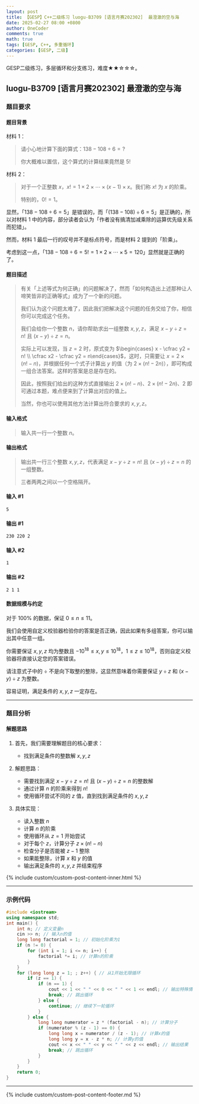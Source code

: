 ```yaml
---
layout: post
title: 【GESP】C++二级练习 luogu-B3709 [语言月赛202302]  最澄澈的空与海
date: 2025-02-27 08:00 +0800
author: OneCoder
comments: true
math: true
tags: [GESP, C++, 多重循环]
categories: [GESP, 二级]
---
```

GESP二级练习，多层循环和分支练习，难度★★☆☆☆。

<!--more-->

## luogu-B3709 [语言月赛202302]  最澄澈的空与海

### 题目要求

#### 题目背景

材料 1：

> 请小心地计算下面的算式：$138 - 108 \div 6 = ?$
>
> 你大概难以置信，这个算式的计算结果竟然是 $5!$

材料 2：

> 对于一个正整数 $x$，$x! = 1 \times 2 \times \cdots \times (x - 1) \times x$。我们称 $x!$ 为 $x$ 的阶乘。
>
> 特别的，$0! = 1$。

显然，「$138 - 108 \div 6 = 5$」是错误的，而「$(138 - 108) \div 6 = 5$」是正确的，所以对材料 1 中的内容，部分读者会认为「作者没有搞清加减乘除的运算优先级关系而犯错」。

然而，材料 1 最后一行的叹号并不是标点符号，而是材料 2 提到的「阶乘」。

考虑到这一点，「$138 - 108 \div 6 = 5! = 1 \times 2 \times \cdots \times 5 = 120$」显然就是正确的了。

#### 题目描述

>有关「上述等式为何正确」的问题解决了，然而「如何构造出上述那种让人啼笑皆非的正确等式」成为了一个新的问题。
>
>我们认为这个问题太难了，因此我们把解决这个问题的任务交给了你，相信你可以完成这个任务。
>
>我们会给你一个整数 $n$，请你帮助求出一组整数 $x, y, z$，满足 $x - y \div z = n!$ 且 $(x - y) \div z = n$。
>
>实际上可以发现，当 $z = 2$ 时，原式变为 $\begin{cases} x - \cfrac y2 = n! \\ \cfrac x2 - \cfrac y2 = n\end{cases}$，这时，只需要让 $x = 2 \times (n! - n)$，并根据任何一个式子计算出 $y$ 的值（为 $2 \times (n! - 2n)$），即可构成一组合法答案。这样的答案是总是存在的。
>
>因此，按照我们给出的这种方式直接输出 $2 \times (n! - n)$、$2 \times (n! - 2n)$、$2$ 即可通过本题，难点便来到了计算出对应的值上。
>
>当然，你也可以使用其他方法计算出符合要求的 $x, y, z$。

#### 输入格式

>输入共一行一个整数 $n$。

#### 输出格式

>输出共一行三个整数 $x, y, z$，代表满足 $x - y \div z = n!$ 且 $(x - y) \div z = n$ 的一组整数。
>
>三者两两之间以一个空格隔开。

#### 输入 #1

```console
5
```

#### 输出 #1

```console
230 220 2
```

#### 输入 #2

```console
1
```

#### 输出 #2

```console
2 1 1
```

#### 数据规模与约定

对于 $100\%$ 的数据，保证 $0 \leq n \leq 11$。

我们会使用自定义校验器检验你的答案是否正确，因此如果有多组答案，你可以输出其中任意一组。

你需要保证 $x, y, z$ 均为整数且 $-10 ^ {18} \leq x, y \leq 10 ^ {18}$，$1 \leq z \leq 10 ^ {18}$，否则自定义校验器将直接认定您的答案错误。

请注意式子中的 $\div$ 不是向下取整的整除，这显然意味着你需要保证 $y \div z$ 和 $(x - y) \div z$ 为整数。

容易证明，满足条件的 $x, y, z$ 一定存在。

---

### 题目分析

#### 解题思路

1. 首先，我们需要理解题目的核心要求：
   - 找到满足条件的整数解 $x, y, z$

2. 解题思路：
   - 需要找到满足 $x - y \div z = n!$ 且 $(x - y) \div z = n$ 的整数解
   - 通过计算 $n$ 的阶乘来得到 $n!$
   - 使用循环尝试不同的 $z$ 值，直到找到满足条件的 $x, y, z$

3. 具体实现：
   - 读入整数 $n$
   - 计算 $n$ 的阶乘
   - 使用循环从 $z = 1$ 开始尝试
   - 对于每个 $z$，计算分子 $z \times (n! - n)$
   - 检查分子是否能被 $z - 1$ 整除
   - 如果能整除，计算 $x$ 和 $y$ 的值
   - 输出满足条件的 $x, y, z$ 并结束程序

{% include custom/custom-post-content-inner.html %}

---

### 示例代码

```cpp
#include <iostream>
using namespace std;
int main() {
    int n; // 定义变量n
    cin >> n; // 输入n的值
    long long factorial = 1; // 初始化阶乘为1
    if (n != 0) {
        for (int i = 1; i <= n; i++) {
            factorial *= i; // 计算n的阶乘
        }
    }
    for (long long z = 1; ; z++) { // 从1开始无限循环
        if (z == 1) {
            if (n == 1) {
                cout << 1 << " " << 0 << " " << 1 << endl; // 输出特殊情况的结果
                break; // 跳出循环
            } else {
                continue; // 继续下一轮循环
            }
        } else {
            long long numerator = z * (factorial - n); // 计算分子
            if (numerator % (z - 1) == 0) {
                long long x = numerator / (z - 1); // 计算x的值
                long long y = x - z * n; // 计算y的值
                cout << x << " " << y << " " << z << endl; // 输出结果
                break; // 跳出循环
            }
        }
    }
    return 0;
}
```

---

{% include custom/custom-post-content-footer.md %}
